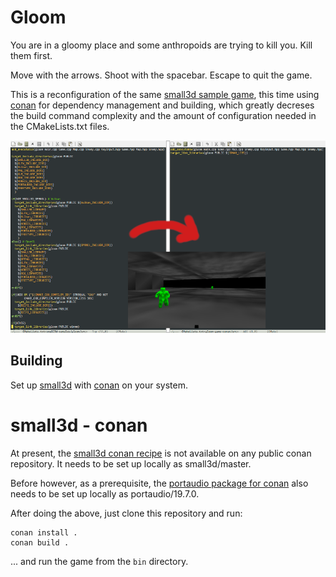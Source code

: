 Gloom
=====

You are in a gloomy place and some anthropoids are trying to kill you.
Kill them first.

Move with the arrows. Shoot with the spacebar. Escape to quit the game.

This is a reconfiguration of the same [small3d sample game](https://github.com/dimi309/small3d-samples/tree/master/gloom), this time using [conan](https://conan.io) for dependency management and building, which greatly decreses the build command complexity and the amount of configuration needed in the CMakeLists.txt files.

![screenshot](screenshot.png)


Building
--------

Set up [small3d](https://github.com/dimi309/small3d-conan) with [conan](https://conan.io) on your system.

# small3d - conan

At present, the [small3d conan recipe](https://github.com/dimi309/small3d) is not available on any public conan repository. It needs to be set up locally as small3d/master.

Before however, as a prerequisite, the [portaudio package for conan](https://github.com/bincrafters/community/tree/main/recipes/portaudio/19.7.0) also needs to be set up locally as portaudio/19.7.0.

After doing the above, just clone this repository and run:

	conan install .
	conan build .
	
... and run the game from the `bin` directory.
	
